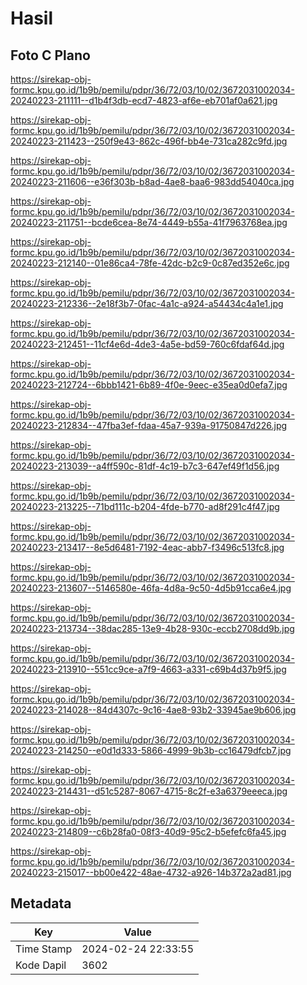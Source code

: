 # Hasil

## Foto C Plano

https://sirekap-obj-formc.kpu.go.id/1b9b/pemilu/pdpr/36/72/03/10/02/3672031002034-20240223-211111--d1b4f3db-ecd7-4823-af6e-eb701af0a621.jpg

https://sirekap-obj-formc.kpu.go.id/1b9b/pemilu/pdpr/36/72/03/10/02/3672031002034-20240223-211423--250f9e43-862c-496f-bb4e-731ca282c9fd.jpg

https://sirekap-obj-formc.kpu.go.id/1b9b/pemilu/pdpr/36/72/03/10/02/3672031002034-20240223-211606--e36f303b-b8ad-4ae8-baa6-983dd54040ca.jpg

https://sirekap-obj-formc.kpu.go.id/1b9b/pemilu/pdpr/36/72/03/10/02/3672031002034-20240223-211751--bcde6cea-8e74-4449-b55a-41f7963768ea.jpg

https://sirekap-obj-formc.kpu.go.id/1b9b/pemilu/pdpr/36/72/03/10/02/3672031002034-20240223-212140--01e86ca4-78fe-42dc-b2c9-0c87ed352e6c.jpg

https://sirekap-obj-formc.kpu.go.id/1b9b/pemilu/pdpr/36/72/03/10/02/3672031002034-20240223-212336--2e18f3b7-0fac-4a1c-a924-a54434c4a1e1.jpg

https://sirekap-obj-formc.kpu.go.id/1b9b/pemilu/pdpr/36/72/03/10/02/3672031002034-20240223-212451--11cf4e6d-4de3-4a5e-bd59-760c6fdaf64d.jpg

https://sirekap-obj-formc.kpu.go.id/1b9b/pemilu/pdpr/36/72/03/10/02/3672031002034-20240223-212724--6bbb1421-6b89-4f0e-9eec-e35ea0d0efa7.jpg

https://sirekap-obj-formc.kpu.go.id/1b9b/pemilu/pdpr/36/72/03/10/02/3672031002034-20240223-212834--47fba3ef-fdaa-45a7-939a-91750847d226.jpg

https://sirekap-obj-formc.kpu.go.id/1b9b/pemilu/pdpr/36/72/03/10/02/3672031002034-20240223-213039--a4ff590c-81df-4c19-b7c3-647ef49f1d56.jpg

https://sirekap-obj-formc.kpu.go.id/1b9b/pemilu/pdpr/36/72/03/10/02/3672031002034-20240223-213225--71bd111c-b204-4fde-b770-ad8f291c4f47.jpg

https://sirekap-obj-formc.kpu.go.id/1b9b/pemilu/pdpr/36/72/03/10/02/3672031002034-20240223-213417--8e5d6481-7192-4eac-abb7-f3496c513fc8.jpg

https://sirekap-obj-formc.kpu.go.id/1b9b/pemilu/pdpr/36/72/03/10/02/3672031002034-20240223-213607--5146580e-46fa-4d8a-9c50-4d5b91cca6e4.jpg

https://sirekap-obj-formc.kpu.go.id/1b9b/pemilu/pdpr/36/72/03/10/02/3672031002034-20240223-213734--38dac285-13e9-4b28-930c-eccb2708dd9b.jpg

https://sirekap-obj-formc.kpu.go.id/1b9b/pemilu/pdpr/36/72/03/10/02/3672031002034-20240223-213910--551cc9ce-a7f9-4663-a331-c69b4d37b9f5.jpg

https://sirekap-obj-formc.kpu.go.id/1b9b/pemilu/pdpr/36/72/03/10/02/3672031002034-20240223-214028--84d4307c-9c16-4ae8-93b2-33945ae9b606.jpg

https://sirekap-obj-formc.kpu.go.id/1b9b/pemilu/pdpr/36/72/03/10/02/3672031002034-20240223-214250--e0d1d333-5866-4999-9b3b-cc16479dfcb7.jpg

https://sirekap-obj-formc.kpu.go.id/1b9b/pemilu/pdpr/36/72/03/10/02/3672031002034-20240223-214431--d51c5287-8067-4715-8c2f-e3a6379eeeca.jpg

https://sirekap-obj-formc.kpu.go.id/1b9b/pemilu/pdpr/36/72/03/10/02/3672031002034-20240223-214809--c6b28fa0-08f3-40d9-95c2-b5efefc6fa45.jpg

https://sirekap-obj-formc.kpu.go.id/1b9b/pemilu/pdpr/36/72/03/10/02/3672031002034-20240223-215017--bb00e422-48ae-4732-a926-14b372a2ad81.jpg


## Metadata

| Key        | Value               |
| ---------- | ------------------- |
| Time Stamp | 2024-02-24 22:33:55 |
| Kode Dapil | 3602                |



